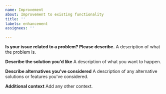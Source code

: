 ```yaml
---
name: Improvement
about: Improvement to existing functionality
title: ''
labels: enhancement
assignees: ''

---
```


**Is your issue related to a problem? Please describe.**
A description of what the problem is.

**Describe the solution you'd like**
A description of what you want to happen.

**Describe alternatives you've considered**
A description of any alternative solutions or features you've considered.

**Additional context**
Add any other context.
